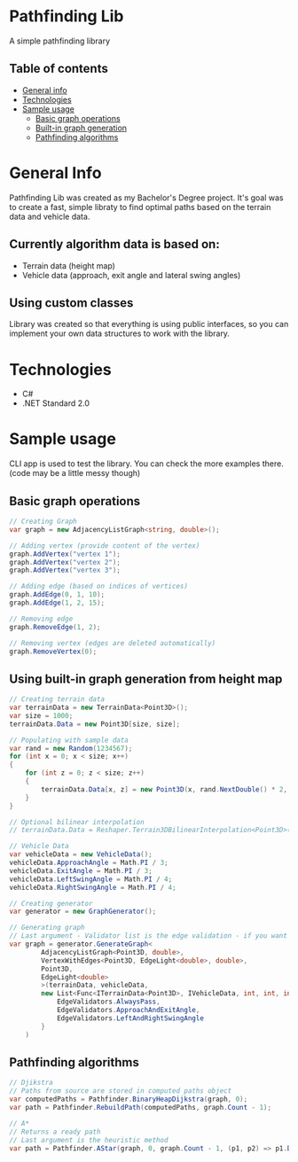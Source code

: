 # Pathfinding Lib
A simple pathfinding library

## Table of contents
* [General info](#general-info)
* [Technologies](#technologies)
* [Sample usage](#sample-usage)
  * [Basic graph operations](#basic-graph-operations)
  * [Built-in graph generation](#using-built-in-graph-generation-from-height-map)
  * [Pathfinding algorithms](#pathfinding-algorithms)

# General Info
Pathfinding Lib was created as my Bachelor's Degree project. It's goal was to create a fast, simple libraty to find optimal paths based on the terrain data and vehicle data.
## Currently algorithm data is based on:
* Terrain data (height map)
* Vehicle data (approach, exit angle and lateral swing angles)
## Using custom classes
Library was created so that everything is using public interfaces, so you can implement your own data structures to work with the library.

# Technologies
* C#
* .NET Standard 2.0

# Sample usage
CLI app is used to test the library. You can check the more examples there. (code may be a little messy though)

## Basic graph operations
```csharp
// Creating Graph
var graph = new AdjacencyListGraph<string, double>();

// Adding vertex (provide content of the vertex)
graph.AddVertex("vertex 1");
graph.AddVertex("vertex 2");
graph.AddVertex("vertex 3");

// Adding edge (based on indices of vertices)
graph.AddEdge(0, 1, 10);
graph.AddEdge(1, 2, 15);

// Removing edge
graph.RemoveEdge(1, 2);

// Removing vertex (edges are deleted automatically)
graph.RemoveVertex(0);
```

## Using built-in graph generation from height map
```csharp
// Creating terrain data
var terrainData = new TerrainData<Point3D>();
var size = 1000;
terrainData.Data = new Point3D[size, size];

// Populating with sample data
var rand = new Random(1234567);
for (int x = 0; x < size; x++)
{
	for (int z = 0; z < size; z++)
	{
		terrainData.Data[x, z] = new Point3D(x, rand.NextDouble() * 2, z);
	}
}

// Optional bilinear interpolation
// terrainData.Data = Reshaper.Terrain3DBilinearInterpolation<Point3D>(terrainData.Data, 100, 100);

// Vehicle Data
var vehicleData = new VehicleData();
vehicleData.ApproachAngle = Math.PI / 3;
vehicleData.ExitAngle = Math.PI / 3;
vehicleData.LeftSwingAngle = Math.PI / 4;
vehicleData.RightSwingAngle = Math.PI / 4;

// Creating generator
var generator = new GraphGenerator();

// Generating graph
// Last argument - Validator list is the edge validation - if you want full graph just pass EdgeValidators.AlwaysPass
var graph = generator.GenerateGraph<
		AdjacencyListGraph<Point3D, double>,
		VertexWithEdges<Point3D, EdgeLight<double>, double>,
		Point3D,
		EdgeLight<double>
		>(terrainData, vehicleData,
		new List<Func<ITerrainData<Point3D>, IVehicleData, int, int, int, int, bool>> {
			EdgeValidators.AlwaysPass,
			EdgeValidators.ApproachAndExitAngle,
			EdgeValidators.LeftAndRightSwingAngle
		}
	)
```


## Pathfinding algorithms
```csharp
// Djikstra
// Paths from source are stored in computed paths object
var computedPaths = Pathfinder.BinaryHeapDijkstra(graph, 0);
var path = Pathfinder.RebuildPath(computedPaths, graph.Count - 1);

// A*
// Returns a ready path
// Last argument is the heuristic method
var path = Pathfinder.AStar(graph, 0, graph.Count - 1, (p1, p2) => p1.DistanceTo(p2));
```
